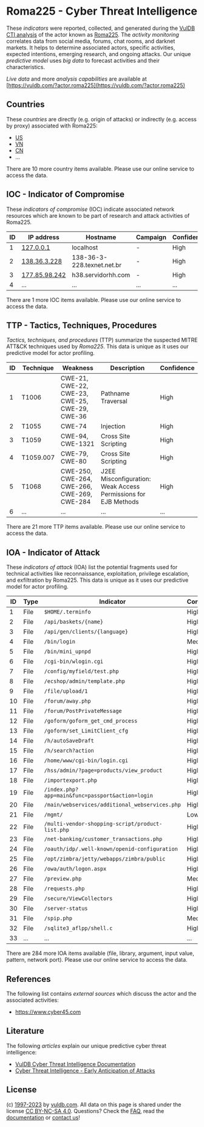 # Roma225 - Cyber Threat Intelligence

These _indicators_ were reported, collected, and generated during the [VulDB CTI analysis](https://vuldb.com/?kb.cti) of the actor known as [Roma225](https://vuldb.com/?actor.roma225). The _activity monitoring_ correlates data from social media, forums, chat rooms, and darknet markets. It helps to determine associated actors, specific activities, expected intentions, emerging research, and ongoing attacks. Our unique _predictive model_ uses _big data_ to forecast activities and their characteristics.

_Live data_ and more _analysis capabilities_ are available at [https://vuldb.com/?actor.roma225](https://vuldb.com/?actor.roma225)

## Countries

These _countries_ are directly (e.g. origin of attacks) or indirectly (e.g. access by proxy) associated with Roma225:

* [US](https://vuldb.com/?country.us)
* [VN](https://vuldb.com/?country.vn)
* [CN](https://vuldb.com/?country.cn)
* ...

There are 10 more country items available. Please use our online service to access the data.

## IOC - Indicator of Compromise

These _indicators of compromise_ (IOC) indicate associated network resources which are known to be part of research and attack activities of Roma225.

ID | IP address | Hostname | Campaign | Confidence
-- | ---------- | -------- | -------- | ----------
1 | [127.0.0.1](https://vuldb.com/?ip.127.0.0.1) | localhost | - | High
2 | [138.36.3.228](https://vuldb.com/?ip.138.36.3.228) | 138-36-3-228.texnet.net.br | - | High
3 | [177.85.98.242](https://vuldb.com/?ip.177.85.98.242) | h38.servidorhh.com | - | High
4 | ... | ... | ... | ...

There are 1 more IOC items available. Please use our online service to access the data.

## TTP - Tactics, Techniques, Procedures

_Tactics, techniques, and procedures_ (TTP) summarize the suspected MITRE ATT&CK techniques used by _Roma225_. This data is unique as it uses our predictive model for actor profiling.

ID | Technique | Weakness | Description | Confidence
-- | --------- | -------- | ----------- | ----------
1 | T1006 | CWE-21, CWE-22, CWE-23, CWE-25, CWE-29, CWE-36 | Pathname Traversal | High
2 | T1055 | CWE-74 | Injection | High
3 | T1059 | CWE-94, CWE-1321 | Cross Site Scripting | High
4 | T1059.007 | CWE-79, CWE-80 | Cross Site Scripting | High
5 | T1068 | CWE-250, CWE-264, CWE-266, CWE-269, CWE-284 | J2EE Misconfiguration: Weak Access Permissions for EJB Methods | High
6 | ... | ... | ... | ...

There are 21 more TTP items available. Please use our online service to access the data.

## IOA - Indicator of Attack

These _indicators of attack_ (IOA) list the potential fragments used for technical activities like reconnaissance, exploitation, privilege escalation, and exfiltration by Roma225. This data is unique as it uses our predictive model for actor profiling.

ID | Type | Indicator | Confidence
-- | ---- | --------- | ----------
1 | File | `$HOME/.terminfo` | High
2 | File | `/api/baskets/{name}` | High
3 | File | `/api/gen/clients/{language}` | High
4 | File | `/bin/login` | Medium
5 | File | `/bin/mini_upnpd` | High
6 | File | `/cgi-bin/wlogin.cgi` | High
7 | File | `/config/myfield/test.php` | High
8 | File | `/ecshop/admin/template.php` | High
9 | File | `/file/upload/1` | High
10 | File | `/forum/away.php` | High
11 | File | `/forum/PostPrivateMessage` | High
12 | File | `/goform/goform_get_cmd_process` | High
13 | File | `/goform/set_LimitClient_cfg` | High
14 | File | `/h/autoSaveDraft` | High
15 | File | `/h/search?action` | High
16 | File | `/home/www/cgi-bin/login.cgi` | High
17 | File | `/hss/admin/?page=products/view_product` | High
18 | File | `/importexport.php` | High
19 | File | `/index.php?app=main&func=passport&action=login` | High
20 | File | `/main/webservices/additional_webservices.php` | High
21 | File | `/mgmt/` | Low
22 | File | `/multi-vendor-shopping-script/product-list.php` | High
23 | File | `/net-banking/customer_transactions.php` | High
24 | File | `/oauth/idp/.well-known/openid-configuration` | High
25 | File | `/opt/zimbra/jetty/webapps/zimbra/public` | High
26 | File | `/owa/auth/logon.aspx` | High
27 | File | `/preview.php` | Medium
28 | File | `/requests.php` | High
29 | File | `/secure/ViewCollectors` | High
30 | File | `/server-status` | High
31 | File | `/spip.php` | Medium
32 | File | `/sqlite3_aflpp/shell.c` | High
33 | ... | ... | ...

There are 284 more IOA items available (file, library, argument, input value, pattern, network port). Please use our online service to access the data.

## References

The following list contains _external sources_ which discuss the actor and the associated activities:

* https://www.cyber45.com

## Literature

The following _articles_ explain our unique predictive cyber threat intelligence:

* [VulDB Cyber Threat Intelligence Documentation](https://vuldb.com/?kb.cti)
* [Cyber Threat Intelligence - Early Anticipation of Attacks](https://www.scip.ch/en/?labs.20201022)

## License

(c) [1997-2023](https://vuldb.com/?kb.changelog) by [vuldb.com](https://vuldb.com/?kb.about). All data on this page is shared under the license [CC BY-NC-SA 4.0](https://creativecommons.org/licenses/by-nc-sa/4.0/). Questions? Check the [FAQ](https://vuldb.com/?kb.faq), read the [documentation](https://vuldb.com/?kb) or [contact us](https://vuldb.com/?contact)!
